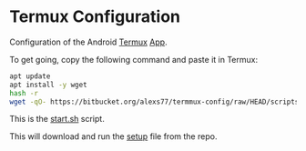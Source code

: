 # Termux Configuration

Configuration of the Android [Termux](http://termux.com/) [App](https://play.google.com/store/apps/details?id=com.termux).

To get going, copy the following command and paste it in Termux:


```bash
apt update
apt install -y wget
hash -r
wget -qO- https://bitbucket.org/alexs77/termmux-config/raw/HEAD/scripts/setup.sh | busybox ash -x
```

This is the [start.sh](scripts/start.sh) script.

This will download and run the [setup](scripts/setup.sh) file from the repo.

